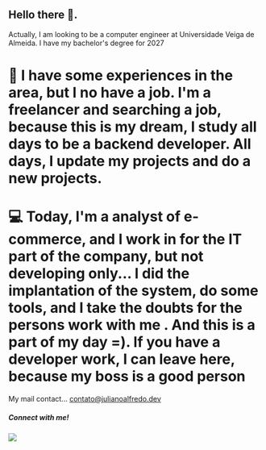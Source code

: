 ## Hello there 👋.
  Actually, I am looking to be a computer engineer at Universidade Veiga de Almeida. I have my bachelor's degree for 2027
  
  # 📕 I have some experiences in the area, but I no have a job. I'm a freelancer and searching a job, because this is my dream, I study all days to be a backend developer. All days, I update my projects and do a new projects.

  # 💻 Today, I'm a analyst of e-commerce, and I work in for the IT part of the company, but not developing only... I did the implantation of the system, do some tools, and I take the doubts for the persons work with me . And this is a part of my day =). If you have a developer work, I can leave here, because my boss is a good person

  My mail contact... contato@julianoalfredo.dev

  ##### Connect with me!
  <a href='https://www.linkedin.com/in/juliano-de-almeida-3129b71ab/'>  <img src='https://img.shields.io/badge/LinkedIn-0077B5?style=for-the-badge&logo=linkedin&logoColor=white' /></a>
 
